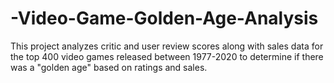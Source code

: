 # -Video-Game-Golden-Age-Analysis
This project analyzes critic and user review scores along with sales data for the top 400 video games released between 1977-2020 to determine if there was a "golden age" based on ratings and sales.
